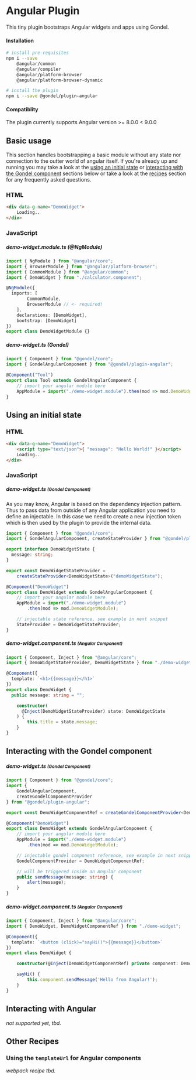 # Angular Plugin

This tiny plugin bootstraps Angular widgets and apps using Gondel.  

#### Installation

```bash
# install pre-requisites
npm i --save
    @angular/common
    @angular/compiler
    @angular/platform-browser
    @angular/platform-browser-dynamic

# install the plugin
npm i --save @gondel/plugin-angular
```

#### Compatiblity

The plugin currently supports Angular version >= 8.0.0 < 9.0.0

## Basic usage

This section handles bootstrapping a basic module without any state nor connection to the outter world of angular itself. If you're already up and running you may take a look at the [using an initial state](#using-an-initial-state) or [interacting with the Gondel component](#interacting-with-the-gondel-component) sections below or take a look at the [recipes](#recipes) section for any frequently asked questions.

### HTML

```html
<div data-g-name="DemoWidget">
    Loading..
</div>
```

### JavaScript

##### demo-widget.module.ts (@NgModule)

```ts
import { NgModule } from "@angular/core";
import { BrowserModule } from "@angular/platform-browser";
import { CommonModule } from "@angular/common";
import { DemoWidget } from "./calculator.component";

@NgModule({
  imports: [
        CommonModule,
        BrowserModule // <- required!
    ],
    declarations: [DemoWidget],
    bootstrap: [DemoWidget]
})
export class DemoWidgetModule {}

```

##### demo-widget.ts (Gondel)

```ts
import { Component } from "@gondel/core";
import { GondelAngularComponent } from "@gondel/plugin-angular";

@Component("Tool")
export class Tool extends GondelAngularComponent {
    // import your angular module here
    AppModule = import("./demo-widget.module").then(mod => mod.DemoWidgetModule);
}
```

## Using an initial state

### HTML

```html
<div data-g-name="DemoWidget">
    <script type="text/json">{ "message": "Hello World!" }</script>
    Loading..
</div>
```

### JavaScript

##### demo-widget.ts <small>(Gondel Component)</small>

As you may know, Angular is based on the dependency injection pattern. Thus to pass data
from outside of any Angular application you need to define an injectable. In this case 
we need to create a new injection token which is then used by the plugin to provide the
internal data.

```ts
import { Component } from "@gondel/core";
import { GondelAngularComponent, createStateProvider } from "@gondel/plugin-angular";

export interface DemoWidgetState {
  message: string;
}

export const DemoWidgetStateProvider =
    createStateProvider<DemoWidgetState>("demoWidgetState");

@Component("DemoWidget")
export class DemoWidget extends GondelAngularComponent {
    // import your angular module here
    AppModule = import("./demo-widget.module")
        .then(mod => mod.DemoWidgetModule);

    // injectable state reference, see example in next snippet
    StateProvider = DemoWidgetStateProvider;
}
```


##### demo-widget.component.ts <small>(Angular Component)</small>

```ts
import { Component, Inject } from "@angular/core";
import { DemoWidgetStateProvider, DemoWidgetState } from "./demo-widget";

@Component({
  template: `<h1>{{message}}</h1>`
})
export class DemoWidget {
  public message: string = "";

    constructor(
      @Inject(DemoWidgetStateProvider) state: DemoWidgetState
    ) {
        this.title = state.message;
    }
}
```



## Interacting with the Gondel component

##### demo-widget.ts <small>(Gondel Component)</small>

```ts
import { Component } from "@gondel/core";
import {
    GondelAngularComponent,
    createGondelComponentProvider
} from "@gondel/plugin-angular";

export const DemoWidgetComponentRef = createGondelComponentProvider<DemoWidget>();

@Component("DemoWidget")
export class DemoWidget extends GondelAngularComponent {
    // import your angular module here
    AppModule = import("./demo-widget.module")
        .then(mod => mod.DemoWidgetModule);

    // injectable gondel component reference, see example in next snippet
    GondelComponentProvider = DemoWidgetComponentRef;

    // will be triggered inside an Angular component
    public sendMessage(message: string) {
        alert(message);
    }
}
```


##### demo-widget.component.ts <small>(Angular Component)</small>

```ts
import { Component, Inject } from "@angular/core";
import { DemoWidget, DemoWidgetComponentRef } from "./demo-widget";

@Component({
  template: `<button (click)="sayHi()">{{message}}</button>`
})
export class DemoWidget {

    constructor(@Inject(DemoWidgetComponentRef) private component: DemoWidget) {}

    sayHi() {
        this.component.sendMessage('Hello from Angular!');
    }
}
```


## Interacting with Angular

*not supported yet, tbd.*


## Other Recipes

### Using the `templateUrl` for Angular components

*webpack recipe tbd.*
